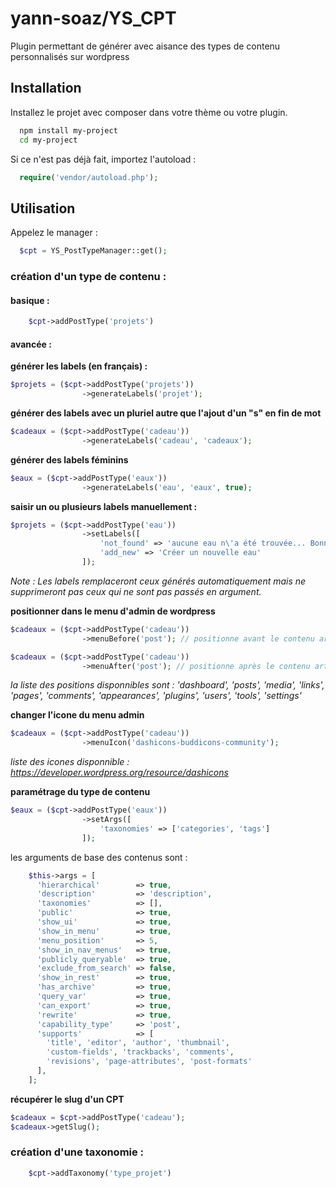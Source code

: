 # yann-soaz/YS_CPT

Plugin permettant de générer avec aisance des types de contenu personnalisés sur wordpress


## Installation

Installez le projet avec composer dans votre thème ou votre plugin.

```bash
  npm install my-project
  cd my-project
```

Si ce n'est pas déjà fait, importez l'autoload :

```php
  require('vendor/autoload.php');
```

## Utilisation

Appelez le manager :

```php
  $cpt = YS_PostTypeManager::get();
```

### création d'un type de contenu :

#### basique :
```php
    $cpt->addPostType('projets')
```

#### avancée :
**générer les labels (en français) :**
```php
$projets = ($cpt->addPostType('projets'))
                ->generateLabels('projet');
```

**générer des labels avec un pluriel autre que l'ajout d'un "s" en fin de mot**
```php
$cadeaux = ($cpt->addPostType('cadeau'))
                ->generateLabels('cadeau', 'cadeaux');
```

**générer des labels féminins**
```php
$eaux = ($cpt->addPostType('eaux'))
                ->generateLabels('eau', 'eaux', true);
```

**saisir un ou plusieurs labels manuellement :**
```php
$projets = ($cpt->addPostType('eau'))
                ->setLabels([
                    'not_found' => 'aucune eau n\'a été trouvée... Bonne désidratation !',
                    'add_new' => 'Créer un nouvelle eau'
                ]);
```
*Note : Les labels remplaceront ceux générés automatiquement mais ne supprimeront pas ceux qui ne sont pas passés en argument.*

**positionner dans le menu d'admin de wordpress**
```php
$cadeaux = ($cpt->addPostType('cadeau'))
                ->menuBefore('post'); // positionne avant le contenu article
```

```php
$cadeaux = ($cpt->addPostType('cadeau'))
                ->menuAfter('post'); // positionne après le contenu article
```

*la liste des positions disponnibles sont :
    'dashboard',
    'posts',
    'media',
    'links',
    'pages',
    'comments',
    'appearances',
    'plugins',
    'users',
    'tools',
    'settings'*

**changer l'icone du menu admin**
```php
$cadeaux = ($cpt->addPostType('cadeau'))
                ->menuIcon('dashicons-buddicons-community');
```
*liste des icones disponnible : https://developer.wordpress.org/resource/dashicons* 


**paramétrage du type de contenu**
```php
$eaux = ($cpt->addPostType('eaux'))
                ->setArgs([
                    'taxonomies' => ['categories', 'tags']
                ]);
```
les arguments de base des contenus sont : 
```php
    $this->args = [
      'hierarchical'        => true,
      'description'         => 'description',
      'taxonomies'          => [],
      'public'              => true,
      'show_ui'             => true,
      'show_in_menu'        => true,
      'menu_position'       => 5,
      'show_in_nav_menus'   => true,
      'publicly_queryable'  => true,
      'exclude_from_search' => false,
      'show_in_rest'        => true,
      'has_archive'         => true,
      'query_var'           => true,
      'can_export'          => true,
      'rewrite'             => true,
      'capability_type'     => 'post', 
      'supports'            => [
        'title', 'editor', 'author', 'thumbnail', 
        'custom-fields', 'trackbacks', 'comments', 
        'revisions', 'page-attributes', 'post-formats'
      ],
    ];
```

**récupérer le slug d'un CPT**
```php
$cadeaux = $cpt->addPostType('cadeau');
$cadeaux->getSlug();
```

### création d'une taxonomie :

```php
    $cpt->addTaxonomy('type_projet')
```
